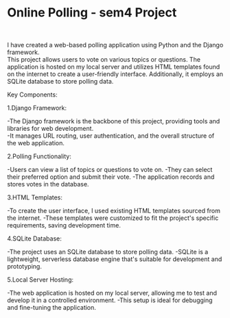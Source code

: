 # Online Polling - sem4 Project

<br>

I have created a web-based polling application using Python and the Django framework. <br>
This project allows users to vote on various topics or questions.
The application is hosted on my local server and utilizes HTML templates found on the internet to create a user-friendly interface. Additionally, it employs an SQLite database to store polling data.

Key Components:

1.Django Framework:

-The Django framework is the backbone of this project, providing tools and libraries for web development.<br>
-It manages URL routing, user authentication, and the overall structure of the web application.

2.Polling Functionality:

-Users can view a list of topics or questions to vote on.
-They can select their preferred option and submit their vote.
-The application records and stores votes in the database.

3.HTML Templates:

-To create the user interface, I used existing HTML templates sourced from the internet.
-These templates were customized to fit the project's specific requirements, saving development time.

4.SQLite Database:

-The project uses an SQLite database to store polling data.
-SQLite is a lightweight, serverless database engine that's suitable for development and prototyping.

5.Local Server Hosting:

-The web application is hosted on my local server, allowing me to test and develop it in a controlled environment.
-This setup is ideal for debugging and fine-tuning the application.
